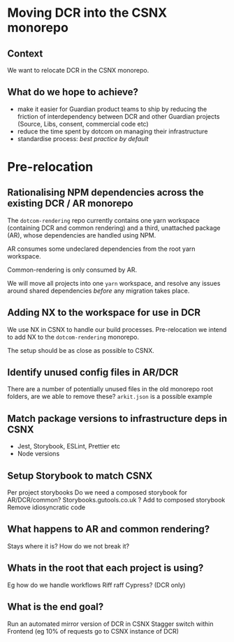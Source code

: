 # Moving DCR into the CSNX monorepo

## Context

We want to relocate DCR in the CSNX monorepo.

## What do we hope to achieve?

- make it easier for Guardian product teams to ship by reducing the friction of interdependency between DCR and other Guardian projects (Source, Libs, consent, commercial code etc) 
- reduce the time spent by dotcom on managing their infrastructure
- standardise process: _best practice by default_

# Pre-relocation

## Rationalising NPM dependencies across the existing DCR / AR monorepo

The `dotcom-rendering` repo currently contains one yarn workspace (containing DCR and common rendering) and a third, unattached package (AR), whose dependencies are handled using NPM. 

AR consumes some undeclared dependencies from the root yarn workspace.

Common-rendering is only consumed by AR.

We will move all projects into one `yarn` workspace, and resolve any issues around shared dependencies _before_ any migration takes place.

## Adding NX to the workspace for use in DCR

We use NX in CSNX to handle our build processes. Pre-relocation we intend to add NX to the `dotcom-rendering` monorepo.

The setup should be as close as possible to CSNX.

## Identify unused config files in AR/DCR

There are a number of potentially unused files in the old monorepo root folders, are we able to remove these? `arkit.json` is a possible example

## Match package versions to infrastructure deps in CSNX

- Jest, Storybook, ESLint, Prettier etc
- Node versions

## Setup Storybook to match CSNX

Per project storybooks
Do we need a composed storybook for AR/DCR/common?
Storybooks.gutools.co.uk ?
Add to composed storybook
Remove idiosyncratic code

## What happens to AR and common rendering?

Stays where it is?
How do we not break it?

## Whats in the root that each project is using?

Eg how do we handle workflows
Riff raff
Cypress? (DCR only)

## What is the end goal?

Run an automated mirror version of DCR in CSNX
Stagger switch within Frontend (eg 10% of requests go to CSNX instance of DCR)
